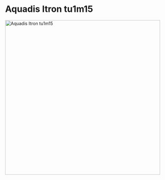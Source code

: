 # Aquadis Itron tu1m15

<img src="aquadis_itron_tu1m15.jpg.jpg" alt="Aquadis Itron tu1m15" width="500"/>